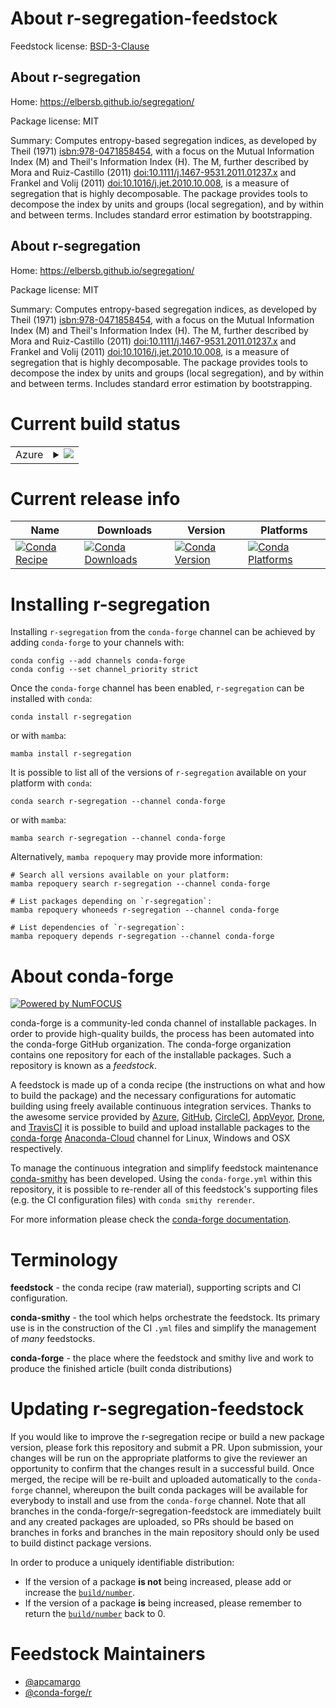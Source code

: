 About r-segregation-feedstock
=============================

Feedstock license: [BSD-3-Clause](https://github.com/conda-forge/r-segregation-feedstock/blob/main/LICENSE.txt)


About r-segregation
-------------------

Home: https://elbersb.github.io/segregation/

Package license: MIT

Summary: Computes entropy-based segregation indices, as developed by Theil (1971) <isbn:978-0471858454>, with a focus on  the Mutual Information Index (M) and Theil's Information Index (H).  The M, further described by Mora and Ruiz-Castillo (2011) <doi:10.1111/j.1467-9531.2011.01237.x> and Frankel and Volij (2011) <doi:10.1016/j.jet.2010.10.008>,  is a measure of segregation that is highly decomposable. The package provides tools to decompose the index by units and groups (local segregation),  and by within and between terms. Includes standard error estimation by bootstrapping.

About r-segregation
-------------------

Home: https://elbersb.github.io/segregation/

Package license: MIT

Summary: Computes entropy-based segregation indices, as developed by Theil (1971) <isbn:978-0471858454>, with a focus on  the Mutual Information Index (M) and Theil's Information Index (H).  The M, further described by Mora and Ruiz-Castillo (2011) <doi:10.1111/j.1467-9531.2011.01237.x> and Frankel and Volij (2011) <doi:10.1016/j.jet.2010.10.008>,  is a measure of segregation that is highly decomposable. The package provides tools to decompose the index by units and groups (local segregation),  and by within and between terms. Includes standard error estimation by bootstrapping.

Current build status
====================


<table>
    
  <tr>
    <td>Azure</td>
    <td>
      <details>
        <summary>
          <a href="https://dev.azure.com/conda-forge/feedstock-builds/_build/latest?definitionId=5781&branchName=main">
            <img src="https://dev.azure.com/conda-forge/feedstock-builds/_apis/build/status/r-segregation-feedstock?branchName=main">
          </a>
        </summary>
        <table>
          <thead><tr><th>Variant</th><th>Status</th></tr></thead>
          <tbody><tr>
              <td>linux_64_r_base4.2</td>
              <td>
                <a href="https://dev.azure.com/conda-forge/feedstock-builds/_build/latest?definitionId=5781&branchName=main">
                  <img src="https://dev.azure.com/conda-forge/feedstock-builds/_apis/build/status/r-segregation-feedstock?branchName=main&jobName=linux&configuration=linux%20linux_64_r_base4.2" alt="variant">
                </a>
              </td>
            </tr><tr>
              <td>linux_64_r_base4.3</td>
              <td>
                <a href="https://dev.azure.com/conda-forge/feedstock-builds/_build/latest?definitionId=5781&branchName=main">
                  <img src="https://dev.azure.com/conda-forge/feedstock-builds/_apis/build/status/r-segregation-feedstock?branchName=main&jobName=linux&configuration=linux%20linux_64_r_base4.3" alt="variant">
                </a>
              </td>
            </tr><tr>
              <td>osx_64_r_base4.2</td>
              <td>
                <a href="https://dev.azure.com/conda-forge/feedstock-builds/_build/latest?definitionId=5781&branchName=main">
                  <img src="https://dev.azure.com/conda-forge/feedstock-builds/_apis/build/status/r-segregation-feedstock?branchName=main&jobName=osx&configuration=osx%20osx_64_r_base4.2" alt="variant">
                </a>
              </td>
            </tr><tr>
              <td>osx_64_r_base4.3</td>
              <td>
                <a href="https://dev.azure.com/conda-forge/feedstock-builds/_build/latest?definitionId=5781&branchName=main">
                  <img src="https://dev.azure.com/conda-forge/feedstock-builds/_apis/build/status/r-segregation-feedstock?branchName=main&jobName=osx&configuration=osx%20osx_64_r_base4.3" alt="variant">
                </a>
              </td>
            </tr><tr>
              <td>win_64</td>
              <td>
                <a href="https://dev.azure.com/conda-forge/feedstock-builds/_build/latest?definitionId=5781&branchName=main">
                  <img src="https://dev.azure.com/conda-forge/feedstock-builds/_apis/build/status/r-segregation-feedstock?branchName=main&jobName=win&configuration=win%20win_64_" alt="variant">
                </a>
              </td>
            </tr>
          </tbody>
        </table>
      </details>
    </td>
  </tr>
</table>

Current release info
====================

| Name | Downloads | Version | Platforms |
| --- | --- | --- | --- |
| [![Conda Recipe](https://img.shields.io/badge/recipe-r--segregation-green.svg)](https://anaconda.org/conda-forge/r-segregation) | [![Conda Downloads](https://img.shields.io/conda/dn/conda-forge/r-segregation.svg)](https://anaconda.org/conda-forge/r-segregation) | [![Conda Version](https://img.shields.io/conda/vn/conda-forge/r-segregation.svg)](https://anaconda.org/conda-forge/r-segregation) | [![Conda Platforms](https://img.shields.io/conda/pn/conda-forge/r-segregation.svg)](https://anaconda.org/conda-forge/r-segregation) |

Installing r-segregation
========================

Installing `r-segregation` from the `conda-forge` channel can be achieved by adding `conda-forge` to your channels with:

```
conda config --add channels conda-forge
conda config --set channel_priority strict
```

Once the `conda-forge` channel has been enabled, `r-segregation` can be installed with `conda`:

```
conda install r-segregation
```

or with `mamba`:

```
mamba install r-segregation
```

It is possible to list all of the versions of `r-segregation` available on your platform with `conda`:

```
conda search r-segregation --channel conda-forge
```

or with `mamba`:

```
mamba search r-segregation --channel conda-forge
```

Alternatively, `mamba repoquery` may provide more information:

```
# Search all versions available on your platform:
mamba repoquery search r-segregation --channel conda-forge

# List packages depending on `r-segregation`:
mamba repoquery whoneeds r-segregation --channel conda-forge

# List dependencies of `r-segregation`:
mamba repoquery depends r-segregation --channel conda-forge
```


About conda-forge
=================

[![Powered by
NumFOCUS](https://img.shields.io/badge/powered%20by-NumFOCUS-orange.svg?style=flat&colorA=E1523D&colorB=007D8A)](https://numfocus.org)

conda-forge is a community-led conda channel of installable packages.
In order to provide high-quality builds, the process has been automated into the
conda-forge GitHub organization. The conda-forge organization contains one repository
for each of the installable packages. Such a repository is known as a *feedstock*.

A feedstock is made up of a conda recipe (the instructions on what and how to build
the package) and the necessary configurations for automatic building using freely
available continuous integration services. Thanks to the awesome service provided by
[Azure](https://azure.microsoft.com/en-us/services/devops/), [GitHub](https://github.com/),
[CircleCI](https://circleci.com/), [AppVeyor](https://www.appveyor.com/),
[Drone](https://cloud.drone.io/welcome), and [TravisCI](https://travis-ci.com/)
it is possible to build and upload installable packages to the
[conda-forge](https://anaconda.org/conda-forge) [Anaconda-Cloud](https://anaconda.org/)
channel for Linux, Windows and OSX respectively.

To manage the continuous integration and simplify feedstock maintenance
[conda-smithy](https://github.com/conda-forge/conda-smithy) has been developed.
Using the ``conda-forge.yml`` within this repository, it is possible to re-render all of
this feedstock's supporting files (e.g. the CI configuration files) with ``conda smithy rerender``.

For more information please check the [conda-forge documentation](https://conda-forge.org/docs/).

Terminology
===========

**feedstock** - the conda recipe (raw material), supporting scripts and CI configuration.

**conda-smithy** - the tool which helps orchestrate the feedstock.
                   Its primary use is in the construction of the CI ``.yml`` files
                   and simplify the management of *many* feedstocks.

**conda-forge** - the place where the feedstock and smithy live and work to
                  produce the finished article (built conda distributions)


Updating r-segregation-feedstock
================================

If you would like to improve the r-segregation recipe or build a new
package version, please fork this repository and submit a PR. Upon submission,
your changes will be run on the appropriate platforms to give the reviewer an
opportunity to confirm that the changes result in a successful build. Once
merged, the recipe will be re-built and uploaded automatically to the
`conda-forge` channel, whereupon the built conda packages will be available for
everybody to install and use from the `conda-forge` channel.
Note that all branches in the conda-forge/r-segregation-feedstock are
immediately built and any created packages are uploaded, so PRs should be based
on branches in forks and branches in the main repository should only be used to
build distinct package versions.

In order to produce a uniquely identifiable distribution:
 * If the version of a package **is not** being increased, please add or increase
   the [``build/number``](https://docs.conda.io/projects/conda-build/en/latest/resources/define-metadata.html#build-number-and-string).
 * If the version of a package **is** being increased, please remember to return
   the [``build/number``](https://docs.conda.io/projects/conda-build/en/latest/resources/define-metadata.html#build-number-and-string)
   back to 0.

Feedstock Maintainers
=====================

* [@apcamargo](https://github.com/apcamargo/)
* [@conda-forge/r](https://github.com/conda-forge/r/)

